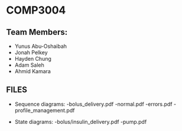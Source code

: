 # COMP3004

## Team Members:
- Yunus Abu-Oshaibah
- Jonah Pelkey
- Hayden Chung
- Adam Saleh
- Ahmid Kamara

## FILES
- Sequence diagrams:
    -bolus_delivery.pdf
    -normal.pdf
    -errors.pdf
    -profile_management.pdf

- State diagrams:
    -bolus/insulin_delivery.pdf
    -pump.pdf

    
